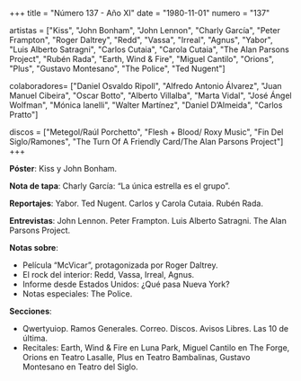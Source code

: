 +++
title = "Número 137 - Año XI"
date = "1980-11-01"
numero = "137"

artistas = ["Kiss", "John Bonham", "John Lennon", "Charly García", "Peter Frampton", "Roger Daltrey", "Redd", "Vassa", "Irreal", "Agnus", "Yabor", "Luis Alberto Satragni", "Carlos Cutaia", "Carola Cutaia", "The Alan Parsons Project", "Rubén Rada", "Earth, Wind & Fire", "Miguel Cantilo", "Orions", "Plus", "Gustavo Montesano", "The Police", "Ted Nugent"]

colaboradores= ["Daniel Osvaldo Ripoll", "Alfredo Antonio Álvarez", "Juan Manuel Cibeira", "Oscar Botto", "Alberto Villalba", "Marta Vidal", "José Ángel Wolfman", "Mónica Ianelli", "Walter Martínez", "Daniel D’Almeida", "Carlos Pratto"]

discos = ["Metegol/Raúl Porchetto", "Flesh + Blood/ Roxy Music", "Fin Del Siglo/Ramones", "The Turn Of A Friendly Card/The Alan Parsons Project"]
+++

**Póster**: Kiss y John Bonham.

**Nota de tapa**: Charly García: “La única estrella es el grupo”.

**Reportajes**: Yabor. Ted Nugent. Carlos y Carola Cutaia. Rubén Rada. 

**Entrevistas**: John Lennon. Peter Frampton. Luis Alberto Satragni. The Alan Parsons Project.

**Notas sobre**:

- Película “McVicar”, protagonizada por Roger Daltrey.
- El rock del interior: Redd, Vassa, Irreal, Agnus.
- Informe desde Estados Unidos: ¿Qué pasa Nueva York?
- Notas especiales: The Police.

**Secciones**:

- Qwertyuiop. Ramos Generales. Correo. Discos. Avisos Libres. Las 10 de última.
- Recitales: Earth, Wind & Fire en Luna Park, Miguel Cantilo en The Forge, Orions en Teatro Lasalle, Plus en Teatro Bambalinas, Gustavo Montesano en Teatro del Siglo. 
